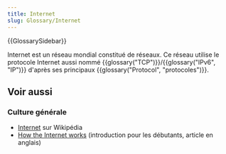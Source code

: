 ```yaml
---
title: Internet
slug: Glossary/Internet
---
```


{{GlossarySidebar}}

Internet est un réseau mondial constitué de réseaux. Ce réseau utilise le protocole Internet aussi nommé {{glossary("TCP")}}/{{glossary("IPv6", "IP")}} d'après ses principaux {{glossary("Protocol", "protocoles")}}.

## Voir aussi

### Culture générale

- [Internet](http://fr.wikipedia.org/wiki/Internet) sur Wikipédia
- [How the Internet works](/fr/docs/Learn/How_the_Internet_works) (introduction pour les débutants, article en anglais)

